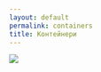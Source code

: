```yaml
---
layout: default
permalink: containers
title: Контейнери
---
```


![](https://www.montainerhomes.com/images/homepage/Montainer-Backyard-Container-Homes-Model-320-sqft-1-8-modern-wooden-cladding.png)
